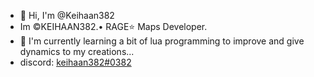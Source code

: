 - 👋 Hi, I'm @Keihaan382
- Im ©️KEIHAAN382.• RAGE⭐ Maps Developer.
- 🌱 I'm currently learning a bit of lua programming to improve and give dynamics to my creations...
- discord: [keihaan382#0382](https://discord.com/invite/CaNzpjZ7nS)
